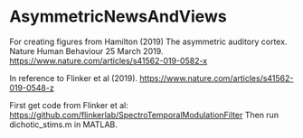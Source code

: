 # AsymmetricNewsAndViews
For creating figures from Hamilton (2019) The asymmetric auditory cortex. Nature Human Behaviour 25 March 2019. https://www.nature.com/articles/s41562-019-0582-x

In reference to Flinker et al (2019). https://www.nature.com/articles/s41562-019-0548-z

First get code from Flinker et al: https://github.com/flinkerlab/SpectroTemporalModulationFilter
Then run dichotic_stims.m in MATLAB.

